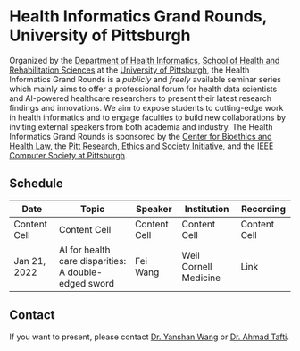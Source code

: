 # Health Informatics Grand Rounds, University of Pittsburgh

Organized by the [Department of Health Informatics](https://www.shrs.pitt.edu/hi), [School of Health and Rehabilitation Sciences](https://www.shrs.pitt.edu/) at the [University of Pittsburgh](https://www.pitt.edu/), the Health Informatics Grand Rounds is a <em>publicly</em> and <em>freely</em> available seminar series which mainly aims to offer a professional forum for health data scientists and AI-powered healthcare researchers to present their latest research findings and innovations. We aim to expose students to cutting-edge work in health informatics and to engage faculties to build new collaborations by inviting external speakers from both academia and industry. The Health Informatics Grand Rounds is sponsored by the [Center for Bioethics and Health Law](https://bioethics.pitt.edu/), the [Pitt Research, Ethics and Society Initiative](https://www.research.pitt.edu/about/research-ethics-and-society-initiative), and the [IEEE Computer Society at Pittsburgh](https://www.computer.org/).


## Schedule


| Date  | Topic | Speaker | Institution | Recording |
| ------------- | ------------- | ------------- | ------------- | ------------- |
| Content Cell  | Content Cell  | Content Cell  | Content Cell  | Content Cell  |
| Jan 21, 2022  | AI for health care disparities: A double-edged sword  | Fei Wang  | Weil Cornell Medicine  | Link |


## Contact
If you want to present, please contact [Dr. Yanshan Wang](https://sites.pitt.edu/~yaw89/) or [Dr. Ahmad Tafti](https://aptafti.github.io/).
